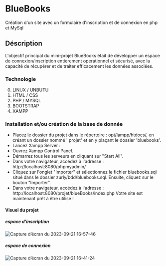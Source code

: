 # BlueBooks
Création d'un site avec un formulaire d'inscription et de connexion en php et MySql

## Déscription

L'objectif principal du mini-projet BlueBooks était de développer un espace de connexion/inscription entièrement opérationnel et sécurisé, avec la capacité de récupérer et de traiter efficacement les données associées.

### Technologie 
0. LINUX / UNBUTU
1. HTML / CSS
2. PHP / MYSQL
3. BOOTSTRAP
4. XAMPP

### Installation et/ou création de la base de donnée

- Placez le dossier du projet dans le répertoire : opt/lampp/htdocs/, en créant un dossier nommé ' projet' et en y plaçant le dossier 'bluebooks'.
- Lancez Xampp Server :
- Ouvrez Xampp Control Panel.
- Démarrez tous les serveurs en cliquant sur "Start All".
- Dans votre navigateur, accédez à l'adresse : http://localhost:8080/phpmyadmin/
- Cliquez sur l'onglet "Importer" et sélectionnez le fichier bluebooks.sql situé dans le dossier zurly/bdd/bluebooks.sql. Ensuite, cliquez sur le bouton "Importer".
- Dans votre navigateur, accédez à l'adresse : http://localhost:8080/projet/blueBooks/index.php Votre site est maintenant prêt à être utilisé !

#### Visuel du projet

##### espace d'inscription
![Capture d’écran du 2023-09-21 16-57-46](https://github.com/jerem45/BlueBooks/assets/66945318/878ceae1-35ea-4f22-bdb5-4d037f8c8c4c)

##### espace de connexion
![Capture d’écran du 2023-09-21 16-41-24](https://github.com/jerem45/BlueBooks/assets/66945318/36fd6372-0403-45d6-940e-863ee92951fe)

